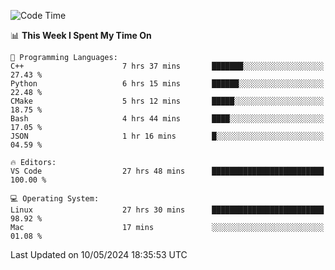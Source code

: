 
<!--START_SECTION:waka-->
![Code Time](http://img.shields.io/badge/Code%20Time-1%2C910%20hrs%2035%20mins-blue)

📊 **This Week I Spent My Time On** 

```text
💬 Programming Languages: 
C++                      7 hrs 37 mins       ███████░░░░░░░░░░░░░░░░░░   27.43 % 
Python                   6 hrs 15 mins       ██████░░░░░░░░░░░░░░░░░░░   22.48 % 
CMake                    5 hrs 12 mins       █████░░░░░░░░░░░░░░░░░░░░   18.75 % 
Bash                     4 hrs 44 mins       ████░░░░░░░░░░░░░░░░░░░░░   17.05 % 
JSON                     1 hr 16 mins        █░░░░░░░░░░░░░░░░░░░░░░░░   04.59 % 

🔥 Editors: 
VS Code                  27 hrs 48 mins      █████████████████████████   100.00 % 

💻 Operating System: 
Linux                    27 hrs 30 mins      █████████████████████████   98.92 % 
Mac                      17 mins             ░░░░░░░░░░░░░░░░░░░░░░░░░   01.08 % 
```


 Last Updated on 10/05/2024 18:35:53 UTC
<!--END_SECTION:waka-->

